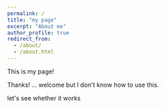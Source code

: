 ```yaml
---
permalink: /
title: "my page"
excerpt: "About me"
author_profile: true
redirect_from: 
  - /about/
  - /about.html
---
```


This is my page!

Thanks!
...
welcome
but I don't know how to use this.

let's see whether it works
